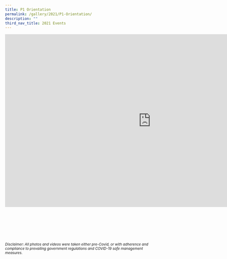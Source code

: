 ```yaml
---
title: P1 Orientation
permalink: /gallery/2021/P1-Orientation/
description: ""
third_nav_title: 2021 Events
---
```


<iframe allowfullscreen="true" height="569" width="960" frameborder="0" src="https://docs.google.com/presentation/d/e/2PACX-1vQiGojBRK-4B3F7HEqXr7FH3-f__MwX5W4sL9Jq7bLLu7jdznRklKBni_7h6m9W4K6Kofe_vo_jyahv/embed?start=true&amp;loop=true&amp;delayms=5000"></iframe>

<br><br><br><br><br><br>
<sup>_Disclaimer: All photos and videos were taken either pre-Covid, or with adherence and compliance to prevailing government regulations and COVID-19 safe management measures._</sup>
